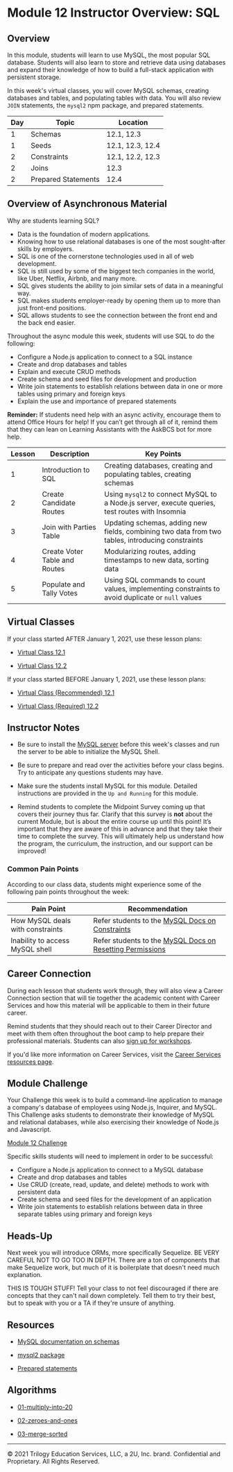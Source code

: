 # Module 12 Instructor Overview: SQL

## Overview

In this module, students will learn to use MySQL, the most popular SQL database. Students will also learn to store and retrieve data using databases and expand their knowledge of how to build a full-stack application with persistent storage.

In this week's virtual classes, you will cover MySQL schemas, creating databases and tables, and populating tables with data. You will also review `JOIN` statements, the `mysql2` npm package, and prepared statements.

| Day | Topic               | Location         |
| --- | ------------------- | ---------------- |
| 1   | Schemas             | 12.1, 12.3       |
| 1   | Seeds               | 12.1, 12.3, 12.4 |
| 2   | Constraints         | 12.1, 12.2, 12.3 |
| 2   | Joins               | 12.3             |
| 2   | Prepared Statements | 12.4             |

## Overview of Asynchronous Material

Why are students learning SQL?

* Data is the foundation of modern applications.
* Knowing how to use relational databases is one of the most sought-after skills by employers.
* SQL is one of the cornerstone technologies used in all of web development.
* SQL is still used by some of the biggest tech companies in the world, like Uber, Netflix, Airbnb, and many more.
* SQL gives students the ability to join similar sets of data in a meaningful way.
* SQL makes students employer-ready by opening them up to more than just front-end positions.
* SQL allows students to see the connection between the front end and the back end easier.

Throughout the async module this week, students will use SQL to do the following:

* Configure a Node.js application to connect to a SQL instance
* Create and drop databases and tables
* Explain and execute CRUD methods
* Create schema and seed files for development and production
* Write join statements to establish relations between data in one or more tables using primary and foreign keys
* Explain the use and importance of prepared statements

**Reminder:** If students need help with an async activity, encourage them to attend Office Hours for help! If you can’t get through all of it, remind them that they can lean on Learning Assistants with the AskBCS bot for more help.

| Lesson | Description                   | Key Points                                                                                       |
| ------ | ----------------------------- | --- |
| 1      | Introduction to SQL           | Creating databases, creating and populating tables, creating schemas                             |
| 2      | Create Candidate Routes       | Using `mysql2` to connect MySQL to a Node.js server, execute queries, test routes with Insomnia    |
| 3      | Join with Parties Table       | Updating schemas, adding new fields, combining two data from two tables, introducing constraints |
| 4      | Create Voter Table and Routes | Modularizing routes, adding timestamps to new data, sorting data                                 |
| 5      | Populate and Tally Votes      | Using SQL commands to count values, implementing constraints to avoid duplicate or `null` values |

## Virtual Classes

If your class started AFTER January 1, 2021, use these lesson plans:

* [Virtual Class 12.1](./12.1-REQUIRED.md)

* [Virtual Class 12.2](./12.2-REQUIRED.md)

If your class started BEFORE January 1, 2021, use these lesson plans:

* [Virtual Class (Recommended) 12.1](./12.1-RECOMMENDED.md)

* [Virtual Class (Required) 12.2](./12.2-REQUIRED.md)

## Instructor Notes

* Be sure to install the [MySQL server](https://dev.mysql.com/downloads/mysql/) before this week's classes and run the server to be able to initialize the MySQL Shell.

* Be sure to prepare and read over the activities before your class begins. Try to anticipate any questions students may have.

* Make sure the students install MySQL for this module. Detailed instructions are provided in the `Up and Running` for this module.

* Remind students to complete the Midpoint Survey coming up that covers their journey thus far. Clarify that this survey is **not** about the current Module, but is about the entire course up until this point! It’s important that they are aware of this in advance and that they take their time to complete the survey. This will ultimately help us understand how the program, the curriculum, the instruction, and our support can be improved!

### Common Pain Points

According to our class data, students might experience some of the following pain points throughout the week:

| Pain Point                       | Recommendation                                                                                                                  |
| -------------------------------- | --- |
| How MySQL deals with constraints | Refer students to the [MySQL Docs on Constraints](https://dev.mysql.com/doc/refman/8.0/en/constraints.html)                     |
| Inability to access MySQL shell  | Refer students to the [MySQL Docs on Resetting Permissions](https://dev.mysql.com/doc/refman/5.7/en/resetting-permissions.html) |

## Career Connection

During each lesson that students work through, they will also view a Career Connection section that will tie together the academic content with Career Services and how this material will be applicable to them in their future career.

Remind students that they should reach out to their Career Director and meet with them often throughout the boot camp to help prepare their professional materials. Students can also [sign up for workshops](https://careerservicesonlineevents.splashthat.com/).

If you'd like more information on Career Services, visit the [Career Services resources page](https://mycareerspot.org/).

## Module Challenge

Your Challenge this week is to build a command-line application to manage a company's database of employees using Node.js, Inquirer, and MySQL. This Challenge asks students to demonstrate their knowledge of MySQL and relational databases, while also exercising their knowledge of Node.js and Javascript.

[Module 12 Challenge](../../01-Class-Content/12-SQL/02-Challenge/README.md)

Specific skills students will need to implement in order to be successful:

* Configure a Node.js application to connect to a MySQL database
* Create and drop databases and tables
* Use CRUD (create, read, update, and delete) methods to work with persistent data
* Create schema and seed files for the development of an application
* Write join statements to establish relations between data in three separate tables using primary and foreign keys

## Heads-Up

Next week you will introduce ORMs, more specifically Sequelize. BE VERY CAREFUL NOT TO GO TOO IN DEPTH. There are a ton of components that make Sequelize work, but much of it is boilerplate that doesn't need much explanation.

THIS IS TOUGH STUFF! Tell your class to not feel discouraged if there are concepts that they can't nail down completely. Tell them to try their best, but to speak with you or a TA if they're unsure of anything.

## Resources

* [MySQL documentation on schemas](https://dev.mysql.com/doc/refman/8.0/en/getting-information.html)

* [mysql2 package](https://www.npmjs.com/package/mysql2)

* [Prepared statements](https://www.npmjs.com/package/mysql2#using-prepared-statements)

## Algorithms

* [01-multiply-into-20](../../01-Class-Content/12-SQL/03-Algorithms/01-multiply-into-20)

* [02-zeroes-and-ones](../../01-Class-Content/12-SQL/03-Algorithms/02-zeroes-and-ones)

* [03-merge-sorted](../../01-Class-Content/12-SQL/03-Algorithms/03-merge-sorted)

---
© 2021 Trilogy Education Services, LLC, a 2U, Inc. brand. Confidential and Proprietary. All Rights Reserved.
